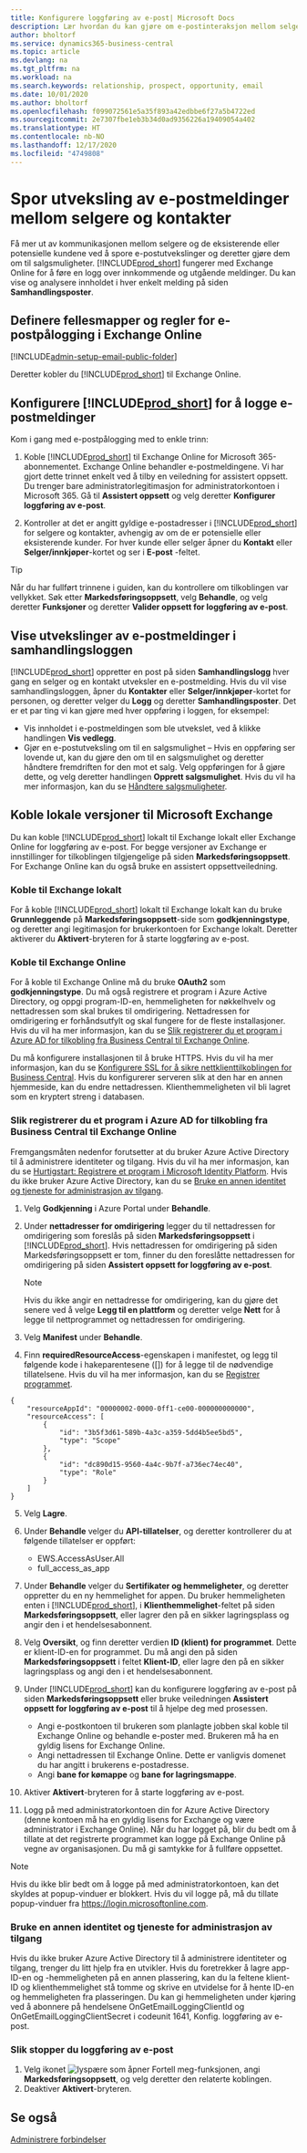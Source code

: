 ```yaml
---
title: Konfigurere loggføring av e-post| Microsoft Docs
description: Lær hvordan du kan gjøre om e-postinteraksjon mellom selgere og kunder til reelle salgsmuligheter.
author: bholtorf
ms.service: dynamics365-business-central
ms.topic: article
ms.devlang: na
ms.tgt_pltfrm: na
ms.workload: na
ms.search.keywords: relationship, prospect, opportunity, email
ms.date: 10/01/2020
ms.author: bholtorf
ms.openlocfilehash: f099072561e5a35f893a42edbbe6f27a5b4722ed
ms.sourcegitcommit: 2e7307fbe1eb3b34d0ad9356226a19409054a402
ms.translationtype: HT
ms.contentlocale: nb-NO
ms.lasthandoff: 12/17/2020
ms.locfileid: "4749808"
---
```

# <a name="track-email-message-exchanges-between-salespeople-and-contacts"></a>Spor utveksling av e-postmeldinger mellom selgere og kontakter

Få mer ut av kommunikasjonen mellom selgere og de eksisterende eller potensielle kundene ved å spore e-postutvekslinger og deretter gjøre dem om til salgsmuligheter. [!INCLUDE[prod_short](includes/prod_short.md)] fungerer med Exchange Online for å føre en logg over innkommende og utgående meldinger. Du kan vise og analysere innholdet i hver enkelt melding på siden **Samhandlingsposter**.

## <a name="set-up-public-folders-and-rules-for-email-logging-in-exchange-online"></a>Definere fellesmapper og regler for e-postpålogging i Exchange Online

[!INCLUDE[admin-setup-email-public-folder](includes/admin-setup-email-public-folder.md)]

Deretter kobler du [!INCLUDE[prod_short](includes/prod_short.md)] til Exchange Online.

## <a name="setting-up-prod_short-to-log-email-messages"></a>Konfigurere [!INCLUDE[prod_short](includes/prod_short.md)] for å logge e-postmeldinger

Kom i gang med e-postpålogging med to enkle trinn:

1. Koble [!INCLUDE[prod_short](includes/prod_short.md)] til Exchange Online for Microsoft 365-abonnementet. Exchange Online behandler e-postmeldingene. Vi har gjort dette trinnet enkelt ved å tilby en veiledning for assistert oppsett. Du trenger bare administratorlegitimasjon for administratorkontoen i Microsoft 365. Gå til **Assistert oppsett** og velg deretter **Konfigurer loggføring av e-post**.  

2. Kontroller at det er angitt gyldige e-postadresser i [!INCLUDE[prod_short](includes/prod_short.md)] for selgere og kontakter, avhengig av om de er potensielle eller eksisterende kunder. For hver kunde eller selger åpner du **Kontakt** eller **Selger/innkjøper**-kortet og ser i **E-post** -feltet.

> [!Tip]
> Når du har fullført trinnene i guiden, kan du kontrollere om tilkoblingen var vellykket. Søk etter **Markedsføringsoppsett**, velg **Behandle**, og velg deretter **Funksjoner** og deretter **Valider oppsett for loggføring av e-post**.

## <a name="viewing-email-message-exchanges-in-the-interaction-log"></a>Vise utvekslinger av e-postmeldinger i samhandlingsloggen
[!INCLUDE[prod_short](includes/prod_short.md)] oppretter en post på siden **Samhandlingslogg** hver gang en selger og en kontakt utveksler en e-postmelding. Hvis du vil vise samhandlingsloggen, åpner du **Kontakter** eller **Selger/innkjøper**-kortet for personen, og deretter velger du **Logg** og deretter **Samhandlingsposter**. Det er et par ting vi kan gjøre med hver oppføring i loggen, for eksempel:

- Vis innholdet i e-postmeldingen som ble utvekslet, ved å klikke handlingen **Vis vedlegg**.
- Gjør en e-postutveksling om til en salgsmulighet – Hvis en oppføring ser lovende ut, kan du gjøre den om til en salgsmulighet og deretter håndtere fremdriften for den mot et salg. Velg oppføringen for å gjøre dette, og velg deretter handlingen **Opprett salgsmulighet**. Hvis du vil ha mer informasjon, kan du se [Håndtere salgsmuligheter](marketing-manage-sales-opportunities.md).

## <a name="connecting-on-premises-versions-to-microsoft-exchange"></a>Koble lokale versjoner til Microsoft Exchange
Du kan koble [!INCLUDE[prod_short](includes/prod_short.md)] lokalt til Exchange lokalt eller Exchange Online for loggføring av e-post. For begge versjoner av Exchange er innstillinger for tilkoblingen tilgjengelige på siden **Markedsføringsoppsett**. For Exchange Online kan du også bruke en assistert oppsettveiledning. 

### <a name="connecting-to-exchange-on-premises"></a>Koble til Exchange lokalt
For å koble [!INCLUDE[prod_short](includes/prod_short.md)] lokalt til Exchange lokalt kan du bruke **Grunnleggende** på **Markedsføringsoppsett**-side som **godkjenningstype**, og deretter angi legitimasjon for brukerkontoen for Exchange lokalt. Deretter aktiverer du **Aktivert**-bryteren for å starte loggføring av e-post. 

### <a name="connecting-to-exchange-online"></a>Koble til Exchange Online
For å koble til Exchange Online må du bruke **OAuth2** som **godkjenningstype**. Du må også registrere et program i Azure Active Directory, og oppgi program-ID-en, hemmeligheten for nøkkelhvelv og nettadressen som skal brukes til omdirigering. Nettadressen for omdirigering er forhåndsutfylt og skal fungere for de fleste installasjoner. Hvis du vil ha mer informasjon, kan du se [Slik registrerer du et program i Azure AD for tilkobling fra Business Central til Exchange Online](marketing-set-up-email-logging.md#to-register-an-application-in-azure-ad-for-connecting-from-business-central-to-exchange-online). 

Du må konfigurere installasjonen til å bruke HTTPS. Hvis du vil ha mer informasjon, kan du se [Konfigurere SSL for å sikre nettklienttilkoblingen for Business Central](/dynamics365/business-central/dev-itpro/deployment/configure-ssl-web-client-connection). Hvis du konfigurerer serveren slik at den har en annen hjemmeside, kan du endre nettadressen. Klienthemmeligheten vil bli lagret som en kryptert streng i databasen.

### <a name="to-register-an-application-in-azure-ad-for-connecting-from-business-central-to-exchange-online"></a>Slik registrerer du et program i Azure AD for tilkobling fra Business Central til Exchange Online
Fremgangsmåten nedenfor forutsetter at du bruker Azure Active Directory til å administrere identiteter og tilgang. Hvis du vil ha mer informasjon, kan du se [Hurtigstart: Registrere et program i Microsoft Identity Platform](/azure/active-directory/develop/quickstart-register-app). Hvis du ikke bruker Azure Active Directory, kan du se [Bruke en annen identitet og tjeneste for administrasjon av tilgang](marketing-set-up-email-logging.md#using-another-identity-and-access-management-service). 

1. Velg **Godkjenning** i Azure Portal under **Behandle**.
2. Under **nettadresser for omdirigering** legger du til nettadressen for omdirigering som foreslås på siden **Markedsføringsoppsett** i [!INCLUDE[prod_short](includes/prod_short.md)]. Hvis nettadressen for omdirigering på siden Markedsføringsoppsett er tom, finner du den foreslåtte nettadressen for omdirigering på siden **Assistert oppsett for loggføring av e-post**.

    > [!NOTE]
    > Hvis du ikke angir en nettadresse for omdirigering, kan du gjøre det senere ved å velge **Legg til en plattform** og deretter velge **Nett** for å legge til nettprogrammet og nettadressen for omdirigering. 

3. Velg **Manifest** under **Behandle**.
4. Finn **requiredResourceAccess**-egenskapen i manifestet, og legg til følgende kode i hakeparentesene ([]) for å legge til de nødvendige tillatelsene. Hvis du vil ha mer informasjon, kan du se [Registrer programmet](/exchange/client-developer/exchange-web-services/how-to-authenticate-an-ews-application-by-using-oauth.md#register-your-application).

```
{
    "resourceAppId": "00000002-0000-0ff1-ce00-000000000000",
    "resourceAccess": [
        {
            "id": "3b5f3d61-589b-4a3c-a359-5dd4b5ee5bd5",
            "type": "Scope"
        },
        {
            "id": "dc890d15-9560-4a4c-9b7f-a736ec74ec40",
            "type": "Role"
        }
    ]
}
```

5. Velg **Lagre**.
6. Under **Behandle** velger du **API-tillatelser**, og deretter kontrollerer du at følgende tillatelser er oppført:  

    * EWS.AccessAsUser.All
    * full_access_as_app

7. Under **Behandle** velger du **Sertifikater og hemmeligheter**, og deretter oppretter du en ny hemmelighet for appen. Du bruker hemmeligheten enten i [!INCLUDE[prod_short](includes/prod_short.md)], i **Klienthemmelighet**-feltet på siden **Markedsføringsoppsett**, eller lagrer den på en sikker lagringsplass og angir den i et hendelsesabonnent.
8. Velg **Oversikt**, og finn deretter verdien **ID (klient) for programmet**. Dette er klient-ID-en for programmet. Du må angi den på siden **Markedsføringsoppsett** i feltet **Klient-ID**, eller lagre den på en sikker lagringsplass og angi den i et hendelsesabonnent.
9. Under [!INCLUDE[prod_short](includes/prod_short.md)] kan du konfigurere loggføring av e-post på siden **Markedsføringsoppsett** eller bruke veiledningen **Assistert oppsett for loggføring av e-post** til å hjelpe deg med prosessen.
    * Angi e-postkontoen til brukeren som planlagte jobben skal koble til Exchange Online og behandle e-poster med. Brukeren må ha en gyldig lisens for Exchange Online.
    * Angi nettadressen til Exchange Online. Dette er vanligvis domenet du har angitt i brukerens e-postadresse.
    * Angi **bane for kømappe** og **bane for lagringsmappe**.
10. Aktiver **Aktivert**-bryteren for å starte loggføring av e-post.
11. Logg på med administratorkontoen din for Azure Active Directory (denne kontoen må ha en gyldig lisens for Exchange og være administrator i Exchange Online). Når du har logget på, blir du bedt om å tillate at det registrerte programmet kan logge på Exchange Online på vegne av organisasjonen. Du må gi samtykke for å fullføre oppsettet.

   > [!NOTE]
   > Hvis du ikke blir bedt om å logge på med administratorkontoen, kan det skyldes at popup-vinduer er blokkert. Hvis du vil logge på, må du tillate popup-vinduer fra https://login.microsoftonline.com.

### <a name="using-another-identity-and-access-management-service"></a>Bruke en annen identitet og tjeneste for administrasjon av tilgang
Hvis du ikke bruker Azure Active Directory til å administrere identiteter og tilgang, trenger du litt hjelp fra en utvikler. Hvis du foretrekker å lagre app-ID-en og -hemmeligheten på en annen plassering, kan du la feltene klient-ID og klienthemmelighet stå tomme og skrive en utvidelse for å hente ID-en og hemmeligheten fra plasseringen. Du kan gi hemmeligheten under kjøring ved å abonnere på hendelsene OnGetEmailLoggingClientId og OnGetEmailLoggingClientSecret i codeunit 1641, Konfig. loggføring av e-post.

### <a name="to-stop-logging-email"></a>Slik stopper du loggføring av e-post
1. Velg ikonet ![lyspære som åpner Fortell meg-funksjonen](media/ui-search/search_small.png "Fortell hva du vil gjøre"), angi **Markedsføringsoppsett**, og velg deretter den relaterte koblingen.
2. Deaktiver **Aktivert**-bryteren.

## <a name="see-also"></a>Se også
[Administrere forbindelser](marketing-relationship-management.md)

